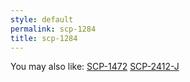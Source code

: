```yaml
---
style: default
permalink: scp-1284
title: scp-1284
---
```

You may also like:
[SCP-1472](http://scp-wiki.net/scp-1472)
[SCP-2412-J](http://scp-wiki.net/scp-2412-j)